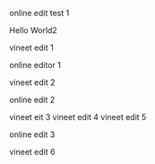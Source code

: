online edit test 1

Hello World2

vineet edit 1

online editor 1

vineet edit 2

online edit 2


vineet eit 3
vineet edit 4
vineet edit 5


online edit 3



vineet edit 6

